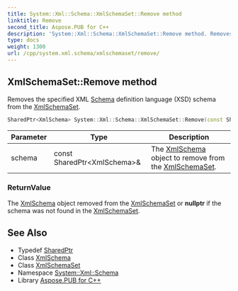 ```yaml
---
title: System::Xml::Schema::XmlSchemaSet::Remove method
linktitle: Remove
second_title: Aspose.PUB for C++
description: 'System::Xml::Schema::XmlSchemaSet::Remove method. Removes the specified XML Schema definition language (XSD) schema from the XmlSchemaSet in C++.'
type: docs
weight: 1300
url: /cpp/system.xml.schema/xmlschemaset/remove/
---
```

## XmlSchemaSet::Remove method


Removes the specified XML [Schema](../../) definition language (XSD) schema from the [XmlSchemaSet](../).

```cpp
SharedPtr<XmlSchema> System::Xml::Schema::XmlSchemaSet::Remove(const SharedPtr<XmlSchema> &schema)
```


| Parameter | Type | Description |
| --- | --- | --- |
| schema | const SharedPtr\<XmlSchema\>\& | The [XmlSchema](../../xmlschema/) object to remove from the [XmlSchemaSet](../). |

### ReturnValue

The [XmlSchema](../../xmlschema/) object removed from the [XmlSchemaSet](../) or **nullptr** if the schema was not found in the [XmlSchemaSet](../).

## See Also

* Typedef [SharedPtr](../../../system/sharedptr/)
* Class [XmlSchema](../../xmlschema/)
* Class [XmlSchemaSet](../)
* Namespace [System::Xml::Schema](../../)
* Library [Aspose.PUB for C++](../../../)
